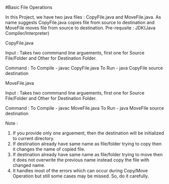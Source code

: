 #Basic File Operations

In this Project, we have two java files : CopyFile.java and MoveFile.java.
As name suggests CopyFile.java copies file from source to destination and MoveFile moves file from source to destination.
Pre-requsite : JDK(Java Compiler/Interpreter)

CopyFile.java

Input :
Takes two commmand line arguements, first one for Source File/Folder and Other for Destination Folder.

Command :
To Compile -
             javac CopyFile.java
To Run - 
             java CopyFile source destination 


MoveFile.java

Input :
Takes two commmand line arguements, first one for Source File/Folder and Other for Destination Folder.

Command :
To Compile -
             javac MoveFile.java
To Run - 
             java MoveFile source destination 

Note :
1. If you provide only one arguement, then the destination will be initialized to current directory.
2. If destination already have same name as file/folder trying to copy then it changes the name of copied file.
3. If destination already have same name as file/folder trying to move then it does not overwrite the previous name instead copy the file with changed name.
4. It handles most of the errors which can occur during Copy/Move Operation but still some cases may be missed. So, do it carefully.   